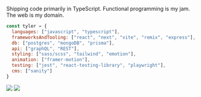 Shipping code primarily in TypeScript.
Functional programming is my jam.
The web is my domain.

```javascript
const tyler = {
  languages: ["javascript", "typescript"],
  frameworksAndTooling: ["react", "next", "vite", "remix", "express"],
  db: ["postgres", "mongoDB", "prisma"],
  api: ["graphQL", "REST"],
  styling: ["sass/scss", "tailwind", "emotion"],
  animation: ["framer-motion"],
  testing: ["jest", "react-testing-library", "playwright"],
  cms: ["sanity"]
}
```

<a href="https://linkedin.com/in/tylerbrowndev/"><img src="https://img.shields.io/badge/LinkedIn-0077B5?style=for-the-badge&logo=linkedin&logoColor=white" /></a>
<a href="https://twitter.com/t_brown11b"><img src="https://img.shields.io/badge/Twitter-1DA1F2?style=for-the-badge&logo=twitter&logoColor=white" /></a>
